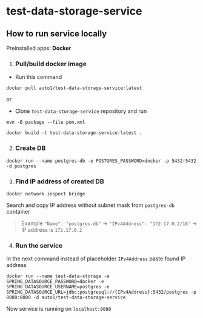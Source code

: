 # test-data-storage-service

## How to run service locally

Preinstalled apps: **Docker**

1. ### Pull/build docker image
- Run this command
```
docker pull auto1/test-data-storage-service:latest
```
or  
- Clone `test-data-storage-service` repository and run
```
mvn -B package --file pom.xml
```
```
docker build -t test-data-storage-service:latest .
```

2. ### Create DB
```
docker run --name postgres-db -e POSTGRES_PASSWORD=docker -p 5432:5432 -d postgres
```

3. ### Find IP address of created DB
```
docker network inspect bridge
```
Search and copy IP address without subnet mask from `postgres-db` container  
> Example `"Name": "postgres-db"` -> `"IPv4Address": "172.17.0.2/16"` -> IP address is `172.17.0.2`  

4. ### Run the service

In the next command instead of placeholder `IPv4Address` paste found IP address
```
docker run --name test-data-storage -e SPRING_DATASOURCE_PASSWORD=docker -e SPRING_DATASOURCE_USERNAME=postgres -e SPRING_DATASOURCE_URL=jdbc:postgresql://{IPv4Address}:5432/postgres -p 8080:8080 -d auto1/test-data-storage-service
```
Now service is running on `localhost:8080`
